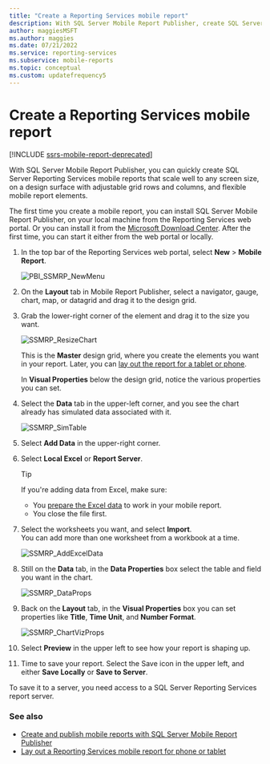 ```yaml
---
title: "Create a Reporting Services mobile report"
description: With SQL Server Mobile Report Publisher, create SQL Server Reporting Services mobile reports for any screen size with flexible mobile report elements.
author: maggiesMSFT
ms.author: maggies
ms.date: 07/21/2022
ms.service: reporting-services
ms.subservice: mobile-reports
ms.topic: conceptual
ms.custom: updatefrequency5
---
```

# Create a Reporting Services mobile report

[!INCLUDE [ssrs-mobile-report-deprecated](../../includes/ssrs-mobile-report-deprecated.md)]

With SQL Server Mobile Report Publisher, you can quickly create SQL Server Reporting Services mobile reports that scale well to any screen size, on a design surface with adjustable grid rows and columns, and flexible mobile report elements.  
  
The first time you create a mobile report, you can install SQL Server Mobile Report Publisher, on your local machine from the Reporting Services web portal. Or you can install it from the [Microsoft Download Center](https://go.microsoft.com/fwlink/?LinkID=733527). After the first time, you can start it either from the web portal or locally.   
    
1. In the top bar of the Reporting Services web portal, select **New** > **Mobile Report**.  
  
   ![PBI_SSMRP_NewMenu](../../reporting-services/mobile-reports/media/pbi-ssmrp-newmenu.png)  
     
2. On the **Layout** tab in Mobile Report Publisher, select a navigator, gauge, chart, map, or datagrid and drag it to the design grid.  
  
3. Grab the lower-right corner of the element and drag it to the size you want.  
  
   ![SSMRP_ResizeChart](../../reporting-services/mobile-reports/media/ssmrp-resizechart.png)  
  
   This is the **Master** design grid, where you create the elements you want in your report. Later, you can [lay out the report for a tablet or phone](../../reporting-services/mobile-reports/lay-out-a-reporting-services-mobile-report-for-phone-or-tablet.md).     
     
   In **Visual Properties** below the design grid, notice the various properties you can set.  
     
4. Select the **Data** tab in the upper-left corner, and you see the chart already has simulated data associated with it.   
  
   ![SSMRP_SimTable](../../reporting-services/mobile-reports/media/ssmrp-simtable.png)  
  
5. Select **Add Data** in the upper-right corner.  
  
6. Select **Local Excel** or **Report Server**.  
  
   > [!TIP]  
   > If you're adding data from Excel, make sure:
   >
   > * You [prepare the Excel data](../../reporting-services/mobile-reports/prepare-excel-data-for-reporting-services-mobile-reports.md) to work in your mobile report.  
   > * You close the file first.

7. Select the worksheets you want, and select **Import**.   
   You can add more than one worksheet from a workbook at a time.  
    
     ![SSMRP_AddExcelData](../../reporting-services/mobile-reports/media/ssmrp-addexceldata.png)  
  
8. Still on the **Data** tab, in the **Data Properties** box select the table and field you want in the chart.  
  
   ![SSMRP_DataProps](../../reporting-services/mobile-reports/media/ssmrp-dataprops.png)  
  
9. Back on the **Layout** tab, in the **Visual Properties** box you can set properties like **Title**, **Time Unit**, and **Number Format**.  
  
   ![SSMRP_ChartVizProps](../../reporting-services/mobile-reports/media/ssmrp-chartvizprops.png)  
    
10. Select **Preview** in the upper left to see how your report is shaping up.  
  
11. Time to save your report. Select the Save icon in the upper left, and either **Save Locally** or **Save to Server**.  
  
   To save it to a server, you need access to a SQL Server Reporting Services report server.  
     
   ### See also  
     
-   [Create and publish mobile reports with SQL Server Mobile Report Publisher](../../reporting-services/mobile-reports/create-mobile-reports-with-sql-server-mobile-report-publisher.md)  
-   [Lay out a Reporting Services mobile report for phone or tablet](../../reporting-services/mobile-reports/lay-out-a-reporting-services-mobile-report-for-phone-or-tablet.md)  
  
   
